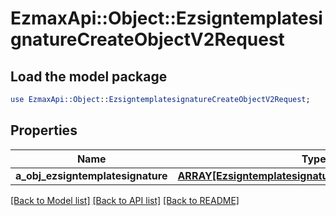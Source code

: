 # EzmaxApi::Object::EzsigntemplatesignatureCreateObjectV2Request

## Load the model package
```perl
use EzmaxApi::Object::EzsigntemplatesignatureCreateObjectV2Request;
```

## Properties
Name | Type | Description | Notes
------------ | ------------- | ------------- | -------------
**a_obj_ezsigntemplatesignature** | [**ARRAY[EzsigntemplatesignatureRequestCompoundV2]**](EzsigntemplatesignatureRequestCompoundV2.md) |  | 

[[Back to Model list]](../README.md#documentation-for-models) [[Back to API list]](../README.md#documentation-for-api-endpoints) [[Back to README]](../README.md)


